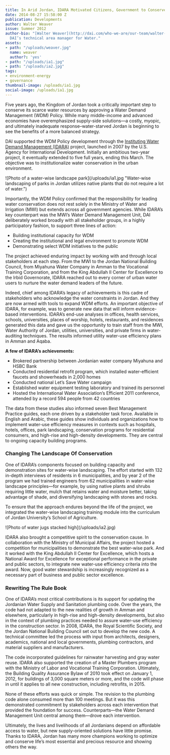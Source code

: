 ```yaml
---
title: In Arid Jordan, IDARA Motivated Citizens, Government to Conserve Precious Water
date: 2014-08-27 15:58:00 Z
publication: Developments
author: Walter Weaver
issue: Summer 2012
author-bio: "[Walter Weaver](http://dai.com/who-we-are/our-team/walter-weaver) is
  DAI’s technical area manager for Water."
assets:
- path: "/uploads/weaver.jpg"
  name: weaver
  author?: 'yes'
- path: "/uploads/ia1.jpg"
- path: "/uploads/ia2.jpg"
tags:
- environment-energy
- governance
thumbnail-image: /uploads/ia1.jpg
social-image: /uploads/ia1.jpg
---
```


<p>Five years ago, the Kingdom of Jordan took a critically important step to conserve its scarce water resources by approving a Water Demand Management (WDM) Policy. While many middle-income and advanced economies have overemphasized supply-side solutions—a costly, myopic, and ultimately inadequate response–water-starved Jordan is beginning to see the benefits of a more balanced strategy.</p>


 <p>DAI supported the WDM Policy development through the <a href="http://dai.com/our-work/projects/jordan—instituting-water-demand-management-idara">Instituting Water Demand Management (IDARA)</a> project, launched in 2007 by the U.S. Agency for International Development. Initially an ambitious two-year project, it eventually extended to five full years, ending this March. The objective was to institutionalize water conservation in the urban environment.</p>
 ![Photo of a water-wise landscape park](/uploads/ia1.jpg "Water-wise landscaping of parks in Jordan utilizes native plants that do not require a lot of water.") 
<p>Importantly, the WDM Policy confirmed that the responsibility for leading water conservation does not rest solely in the Ministry of Water and Irrigation (MWI) but extends across all government agencies. While IDARA’s key counterpart was the MWI’s Water Demand Management Unit, DAI deliberately worked broadly with all stakeholder groups, in a highly participatory fashion, to support three lines of action:</p>
<ul>
  <li>Building institutional capacity for WDM</li>
  <li>Creating the institutional and legal environment to
promote WDM</li>
  <li>Demonstrating select WDM initiatives to the public</li>
</ul>
<p>The project achieved enduring impact by working with and through local stakeholders at each step. From the MWI to the Jordan National Building Council, from Miyahuna Water Company in Amman to the Vocational Training Corporation, and from the King Abdullah II Center for Excellence to the Irbid Governorate, IDARA reached out to every corner of urban water users to nurture the water demand leaders of the future.</p>
<p>Indeed, chief among IDARA’s legacy of achievements is this cadre of stakeholders who acknowledge the water constraints in Jordan. And they are now armed with tools to expand WDM efforts. An important objective of IDARA, for example, was to generate new data that will inform evidence-based interventions. IDARA’s end-use analyses in offices, health services, schools, universities, places of worship, hotels, restaurants, and residences generated this data and gave us the opportunity to train staff from the MWI, Water Authority of Jordan, utilities, universities, and private firms in water-auditing techniques. The results informed utility water-use efficiency plans in Amman and Aqaba.</p>
<aside>
<p><strong>A few of IDARA’s achievements:</strong></p>
<ul>
<li>Brokered partnership between Jordanian water company Miyahuna and HSBC Bank</li>
<li>Conducted residential retrofit program, which installed water-efficient faucets and showerheads in 2,000 homes</li>
<li>Conducted national Let’s Save Water campaign</li>
<li>Established water equipment testing laboratory and trained its personnel</li>
<li>Hosted the International Water Association’s Efficient 2011 conference, attended by a record 594 people from 42 countries</li>
</ul>
</aside>
<p>The data from these studies also informed seven Best Management Practice guides, each one driven by a stakeholder task force. Available in English and Arabic, these guides show individuals and organizations how to implement water-use efficiency measures in contexts such as hospitals, hotels, offices, park landscaping, conservation programs for residential consumers, and high-rise and high-density developments. They are central to ongoing capacity building programs.</p>
<h3>Changing The Landscape Of Conservation</h3>
<p>One of IDARA’s components focused on building capacity and demonstration sites for water-wise landscaping. The effort started with 132 in-depth interviews of residents in 6 municipalities, and by year 2 of the program we had trained engineers from 62 municipalities in water-wise landscape principles—for example, by using native plants and shrubs requiring little water, mulch that retains water and moisture better, taking advantage of shade, and diversifying landscaping with stones and rocks.</p>
<p>To ensure that the approach endures beyond the life of the project, we integrated the water-wise landscaping training module into the curriculum of Jordan University’s School of Agriculture.</p>
![Photo of water jugs stacked high](/uploads/ia2.jpg) 
<p>IDARA also brought a competitive spirit to the conservation cause. In collaboration with the Ministry of Municipal Affairs, the project hosted a competition for municipalities to demonstrate the best water-wise park. And it worked with the King Abdullah II Center for Excellence, which hosts a National Award for Excellence for exceptional performance in the private and public sectors, to integrate new water-use efficiency criteria into the award. Now, good water stewardship is increasingly recognized as a necessary part of business and public sector excellence.</p>
<h3>Rewriting The Rule Book</h3>
<p>One of IDARA’s most critical contributions is its support for updating the Jordanian Water Supply and Sanitation plumbing code. Over the years, the code had not adapted to the new realities of growth in Amman and elsewhere, particularly in high-rise and high-density developments, but also in the context of plumbing practices needed to assure water-use efficiency in the construction sector. In 2008, IDARA, the Royal Scientific Society, and the Jordan National Building Council set out to develop the new code. A technical committee led the process with input from architects, designers, academics, national and local governments, plumbing contractors, and material suppliers and manufacturers.</p>
<p>The code incorporated guidelines for rainwater harvesting and gray water reuse. IDARA also supported the creation of a Master Plumbers program with the Ministry of Labor and Vocational Training Corporation. Ultimately, the Building Quality Assurance Bylaw of 2010 took effect on January 1, 2012, for buildings of 3,000 square meters or more, and the code will phase in until it applies to all new construction, including retrofits, in 2015.</p>
<p>None of these efforts was quick or simple. The revision to the plumbing code alone consumed more than 100 meetings. But it was this demonstrated commitment by stakeholders across each intervention that provided the foundation for success. Counterparts—the Water Demand Management Unit central among them—drove each intervention.</p>
<p>Ultimately, the lives and livelihoods of all Jordanians depend on affordable access to water, but new supply-oriented solutions have little promise. Thanks to IDARA, Jordan has many more champions working to optimize and conserve life’s most essential and precious resource and showing others the way.</p>
